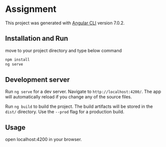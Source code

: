 # Assignment

This project was generated with [Angular CLI](https://github.com/angular/angular-cli) version 7.0.2.

## Installation and Run

move to your project directory and type below command

```bash
npm install
ng serve
```
## Development server

Run `ng serve` for a dev server. Navigate to `http://localhost:4200/`. The app will automatically reload if you change any of the source files.



Run `ng build` to build the project. The build artifacts will be stored in the `dist/` directory. Use the `--prod` flag for a production build.


## Usage

open localhost:4200 in your browser.
